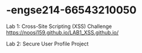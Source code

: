 # -engse214-66543210050

Lab 1: Cross-Site Scripting (XSS) Challenge
https://noosi159.github.io/LAB1_XSS.github.io/

Lab 2: Secure User Profile Project
